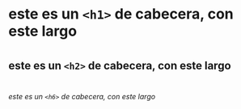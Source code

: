# <h1> este es un `<h1>` de cabecera, con este largo
# <h2> este es un `<h2>` de cabecera, con este largo
# <h6> este es un `<h6>` de cabecera, con este largo

